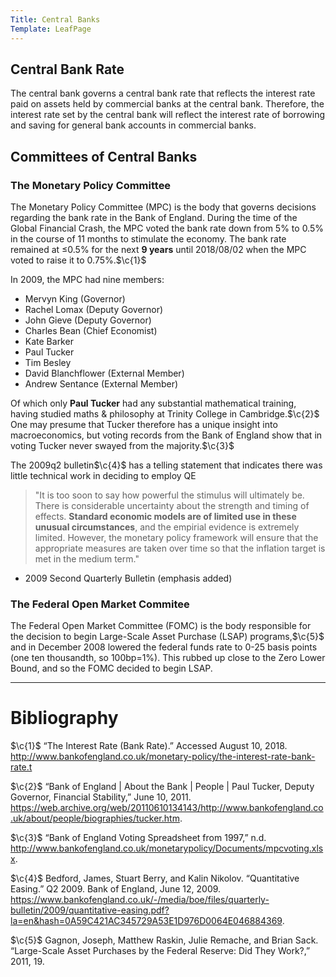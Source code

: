 ```yaml
---
Title: Central Banks
Template: LeafPage
---
```


## Central Bank Rate
$\newcommand{\c}[1]{^{[#1]}}\newcommand{\C}[2]{^{[#1\text{, p.#2}]}}\newcommand{\Ci}[2]{^{[#1\text{, #2}]}}$
The central bank governs a central bank rate that reflects the interest rate paid on assets held by commercial banks at the central bank. Therefore, the interest rate set by the central bank will reflect the interest rate of borrowing and saving for general bank accounts in commercial banks.

## Committees of Central Banks

### The Monetary Policy Committee

The Monetary Policy Committee (MPC) is the body that governs decisions regarding the bank rate in the Bank of England. During the time of the Global Financial Crash, the MPC voted the bank rate down from 5% to 0.5% in the course of 11 months to stimulate the economy. The bank rate remained at $\leq$0.5% for the next **9 years** until 2018/08/02 when the MPC voted to raise it to 0.75%.$\c{1}$

In 2009, the MPC had nine members:

* Mervyn King (Governor)
* Rachel Lomax (Deputy Governor)
* John Gieve (Deputy Governor)
* Charles Bean (Chief Economist)
* Kate Barker
* Paul Tucker
* Tim Besley
* David Blanchflower (External Member)
* Andrew Sentance (External Member)

Of which only **Paul Tucker** had any substantial mathematical training, having studied maths & philosophy at Trinity College in Cambridge.$\c{2}$ One may presume that Tucker therefore has a unique insight into macroeconomics, but voting records from the Bank of England show that in voting Tucker never swayed from the majority.$\c{3}$

The 2009q2 bulletin$\c{4}$ has a telling statement that indicates there was little technical work in deciding to employ QE

 > "It is too soon to say how powerful the stimulus will ultimately be. There is considerable uncertainty about the strength and timing of effects. **Standard economic models are of limited use in these unusual circumstances**, and the empirial evidence is extremely limited. However, the monetary policy framework will ensure that the appropriate measures are taken over time so that the inflation target is met in the medium term."
- 2009 Second Quarterly Bulletin (emphasis added)

### The Federal Open Market Commitee

The Federal Open Market Committee (FOMC) is the body responsible for the decision to begin Large-Scale Asset Purchase (LSAP) programs,$\c{5}$ and in December 2008 lowered the federal funds rate to 0-25 basis points (one ten thousandth, so 100bp=1%). This rubbed up close to the Zero Lower Bound, and so the FOMC decided to begin LSAP.

---
# Bibliography
$\c{1}$ “The Interest Rate (Bank Rate).” Accessed August 10, 2018. http://www.bankofengland.co.uk/monetary-policy/the-interest-rate-bank-rate.t

$\c{2}$ “Bank of England | About the Bank | People | Paul Tucker, Deputy Governor, Financial Stability,” June 10, 2011. https://web.archive.org/web/20110610134143/http://www.bankofengland.co.uk/about/people/biographies/tucker.htm.

$\c{3}$ “Bank of England Voting Spreadsheet from 1997,” n.d. http://www.bankofengland.co.uk/monetarypolicy/Documents/mpcvoting.xlsx.

$\c{4}$ Bedford, James, Stuart Berry, and Kalin Nikolov. “Quantitative Easing.” Q2 2009. Bank of England, June 12, 2009. https://www.bankofengland.co.uk/-/media/boe/files/quarterly-bulletin/2009/quantitative-easing.pdf?la=en&hash=0A59C421AC345729A53E1D976D0064E046884369.

$\c{5}$ Gagnon, Joseph, Matthew Raskin, Julie Remache, and Brian Sack. “Large-Scale Asset Purchases by the Federal Reserve: Did They Work?,” 2011, 19.

